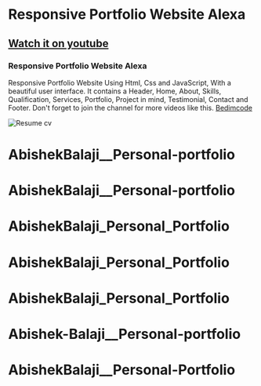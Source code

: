 # Responsive Portfolio Website Alexa
## [Watch it on youtube](https://youtu.be/27JtRAI3QO8)
### Responsive Portfolio Website Alexa
Responsive Portfolio Website Using Html, Css and JavaScript, With a beautiful user interface. It contains a Header, Home, About, Skills, Qualification, Services, Portfolio, Project in mind, Testimonial, Contact and Footer.
Don't forget to join the channel for more videos like this. [Bedimcode](https://www.youtube.com/c/Bedimcode)

![Resume cv](/preview.png)
# AbishekBalaji__Personal-portfolio
# AbishekBalaji__Personal-portfolio
# AbishekBalaji_Personal_Portfolio
# AbishekBalaji_Personal_Portfolio
# AbishekBalaji_Personal_Portfolio
# Abishek-Balaji__Personal-portfolio
# AbishekBalaji__Personal-Portfolio
